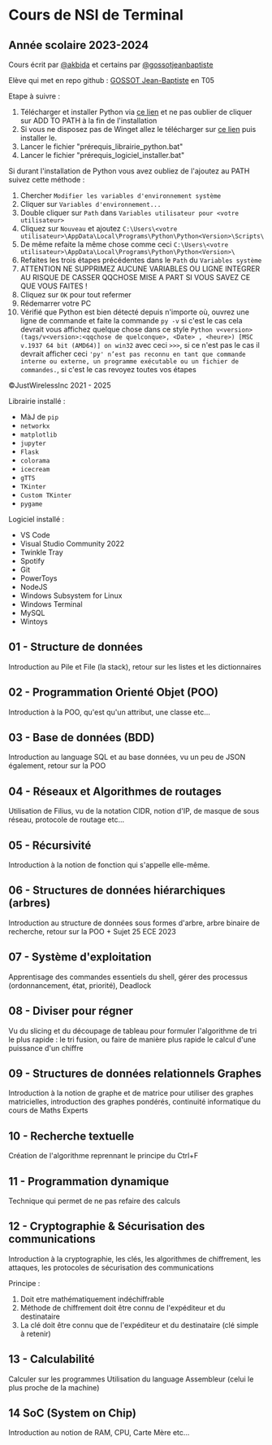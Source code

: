 # Cours de NSI de Terminal

## Année scolaire 2023-2024

Cours écrit par [@akbida](https://github.com/akbida) et certains par [@gossotjeanbaptiste](https://github.com/gossotjeanbaptiste)

Elève qui met en repo github : [GOSSOT Jean-Baptiste](https://github.com/gossotjeanbaptiste) en T05

Etape à suivre :

1) Télécharger et installer Python via [ce lien](https://www.python.org/downloads/) et ne pas oublier de cliquer sur ADD TO PATH à la fin de l'installation
2) Si vous ne disposez pas de Winget allez le télécharger sur [ce lien](https://aka.ms/getwinget) puis installer le.
3) Lancer le fichier "prérequis_librairie_python.bat"
4) Lancer le fichier "prérequis_logiciel_installer.bat"

Si durant l'installation de Python vous avez oubliez de l'ajoutez au PATH suivez cette méthode : 
1) Chercher `Modifier les variables d'environnement système`
2) Cliquer sur `Variables d'environnement...`
3) Double cliquer sur `Path` dans `Variables utilisateur pour <votre utilisateur>` 
4) Cliquez sur `Nouveau` et ajoutez `C:\Users\<votre utilisateur>\AppData\Local\Programs\Python\Python<Version>\Scripts\`
5) De même refaite la même chose comme ceci `C:\Users\<votre utilisateur>\AppData\Local\Programs\Python\Python<Version>\`
6) Refaites les trois étapes précédentes dans le `Path` du `Variables système`
7) ATTENTION NE SUPPRIMEZ AUCUNE VARIABLES OU LIGNE INTEGRER AU RISQUE DE CASSER QQCHOSE MISE A PART SI VOUS SAVEZ CE QUE VOUS FAITES !
8) Cliquez sur `OK` pour tout refermer
9) Rédemarrer votre PC
10) Vérifié que Python est bien détecté depuis n'importe où, ouvrez une ligne de commande et faite la commande `py -v` si c'est le cas cela devrait vous affichez quelque chose dans ce style `Python v<version> (tags/v<version>:<qqchose de quelconque>, <Date> , <heure>) [MSC v.1937 64 bit (AMD64)] on win32` avec ceci `>>>`, si ce n'est pas le cas il devrait afficher ceci `'py' n’est pas reconnu en tant que commande interne ou externe, un programme exécutable ou un fichier de commandes.`, si c'est le cas revoyez toutes vos étapes  

©JustWirelessInc 2021 - 2025

Librairie installé :

* MàJ de `pip`
* `networkx`
* `matplotlib`
* `jupyter`
* `Flask`
* `colorama`
* `icecream`
* `gTTS`
* `TKinter`
* `Custom TKinter`
* `pygame`

Logiciel installé :

* VS Code
* Visual Studio Community 2022
* Twinkle Tray
* Spotify
* Git
* PowerToys
* NodeJS
* Windows Subsystem for Linux
* Windows Terminal
* MySQL
* Wintoys

## 01 - Structure de données

Introduction au Pile et File (la stack), retour sur les listes et les dictionnaires

## 02 - Programmation Orienté Objet (POO)

Introduction à la POO, qu'est qu'un attribut, une classe etc...

## 03 - Base de données (BDD)

Introduction au language SQL et au base données, vu un peu de JSON également, retour sur la POO

## 04 - Réseaux et Algorithmes de routages

Utilisation de Filius, vu de la notation CIDR, notion d'IP, de masque de sous réseau, protocole de routage etc...

## 05 - Récursivité

Introduction à la notion de fonction qui s'appelle elle-même.

## 06 - Structures de données hiérarchiques (arbres)

Introduction au structure de données sous formes d'arbre, arbre binaire de recherche, retour sur la POO + Sujet 25 ECE 2023

## 07 - Système d'exploitation

Apprentisage des commandes essentiels du shell, gérer des processus (ordonnancement, état, priorité), Deadlock

## 08 - Diviser pour régner

Vu du slicing et du découpage de tableau pour formuler l'algorithme de tri le plus rapide : le tri fusion, ou faire de manière plus rapide le calcul d'une puissance d'un chiffre

## 09 - Structures de données relationnels Graphes

Introduction à la notion de graphe et de matrice pour utiliser des graphes matricielles, introduction des graphes pondérés, continuité informatique du cours de Maths Experts

## 10 - Recherche textuelle

Création de l'algorithme reprennant le principe du Ctrl+F

## 11 - Programmation dynamique

Technique qui permet de ne pas refaire des calculs

## 12 - Cryptographie & Sécurisation des communications

Introduction à la cryptographie, les clés, les algorithmes de chiffrement, les attaques, les protocoles de sécurisation des communications

Principe :

1) Doit etre mathématiquement indéchiffrable
2) Méthode de chiffrement doit être connu de l'expéditeur et du destinataire
3) La clé doit être connu que de l'expéditeur et du destinataire (clé simple à retenir)

## 13 - Calculabilité

Calculer sur les programmes
Utilisation du language Assembleur (celui le plus proche de la machine)

## 14 SoC (System on Chip) 

Introduction au notion de RAM, CPU, Carte Mère etc...
